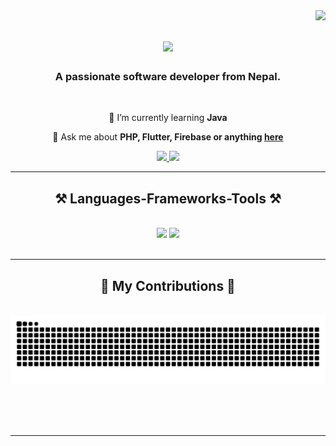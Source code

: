 
<img align="right" src="https://visitor-badge.laobi.icu/badge?page_id=Suman8175.Suman8175" />

<h1 align="center">
    <img src="https://readme-typing-svg.herokuapp.com/?font=Righteous&size=35&center=true&vCenter=true&width=500&color=5F0818FF&height=70&duration=4000&lines=Hi+There!+👋;+I'm+Suman+Devkota!;" />
</h1>

<h3 align="center">A passionate software developer from Nepal.</h3>

<br/>

<div align="center">
 
 
 
 🌱 I’m currently learning **Java**

💬 Ask me about **PHP, Flutter, Firebase or anything [here](https://github.com/Suman8175/Suman8175/issues)**

 </div>
 
<div align="center"> 
  <a href="mailto:sumandevkota75@gmail.com">
    <img src="https://img.shields.io/badge/Gmail-333333?style=for-the-badge&logo=gmail&logoColor=red" />
  </a>
  <a href="https://stackoverflow.com/users/19528574/suman-devkota" target="_blank">
    <img src="https://img.shields.io/badge/StackOverFlow-0077B5?style=for-the-badge&logo=linkedin&logoColor=white" target="_blank" />
  </a>
  <!-- <a href="https://salesp07.github.io" target="_blank">
     <img src="https://img.shields.io/badge/Portfolio-FF5722?style=for-the-badge&logo=todoist&logoColor=white" target="_blank" /> 
  </a> -->
</div>

 <hr/>
 
<h2 align="center">⚒️ Languages-Frameworks-Tools ⚒️</h2>
<br/>
<div align="center">
    <img src="https://skillicons.dev/icons?i=postman,dart,html,css,vscode,github,docker,git" />
    <img src="https://skillicons.dev/icons?i=java,spring,flutter,idea,mysql,c,git,hibernate" /><br>
</div>

<br/>
<hr/>

<div align="center">
  <h2>🐍 My Contributions 🐍</h2>
  <br>
  <img alt="snake eating my contributions" src="https://raw.githubusercontent.com/Suman8175/Suman8175/output/github-contribution-grid-snake.svg" />
  
  <br/><br/><br/>
</div>

<hr/>



